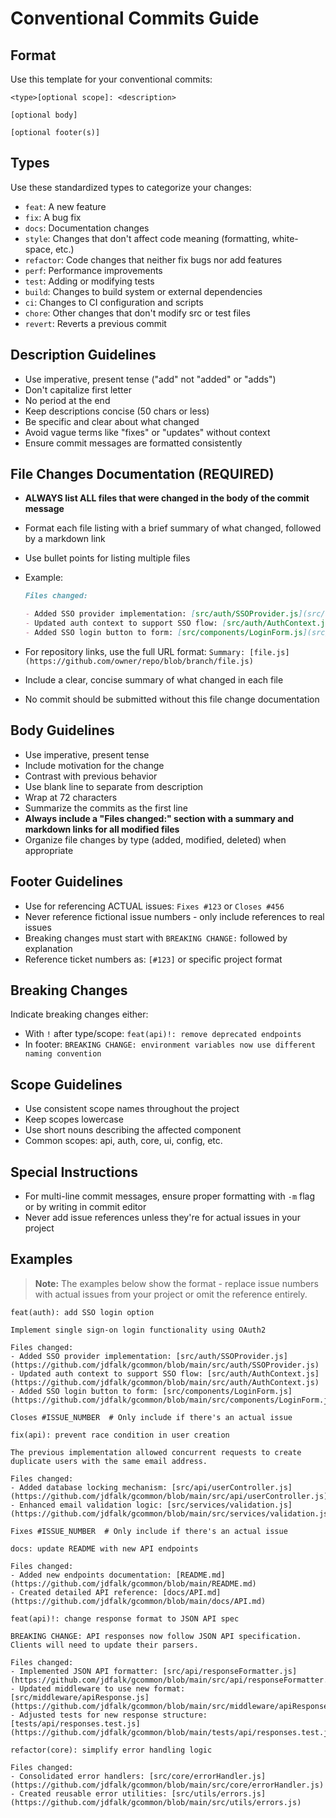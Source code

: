 # Conventional Commits Guide

## Format

Use this template for your conventional commits:

```text
<type>[optional scope]: <description>

[optional body]

[optional footer(s)]
```

## Types

Use these standardized types to categorize your changes:

- `feat`: A new feature
- `fix`: A bug fix
- `docs`: Documentation changes
- `style`: Changes that don't affect code meaning (formatting, white-space, etc.)
- `refactor`: Code changes that neither fix bugs nor add features
- `perf`: Performance improvements
- `test`: Adding or modifying tests
- `build`: Changes to build system or external dependencies
- `ci`: Changes to CI configuration and scripts
- `chore`: Other changes that don't modify src or test files
- `revert`: Reverts a previous commit

## Description Guidelines

- Use imperative, present tense ("add" not "added" or "adds")
- Don't capitalize first letter
- No period at the end
- Keep descriptions concise (50 chars or less)
- Be specific and clear about what changed
- Avoid vague terms like "fixes" or "updates" without context
- Ensure commit messages are formatted consistently

## File Changes Documentation (REQUIRED)

- **ALWAYS list ALL files that were changed in the body of the commit message**
- Format each file listing with a brief summary of what changed, followed by a markdown link
- Use bullet points for listing multiple files
- Example:

  ```markdown
  Files changed:

  - Added SSO provider implementation: [src/auth/SSOProvider.js](src/auth/SSOProvider.js)
  - Updated auth context to support SSO flow: [src/auth/AuthContext.js](src/auth/AuthContext.js)
  - Added SSO login button to form: [src/components/LoginForm.js](src/components/LoginForm.js)
  ```

- For repository links, use the full URL format: `Summary: [file.js](https://github.com/owner/repo/blob/branch/file.js)`
- Include a clear, concise summary of what changed in each file
- No commit should be submitted without this file change documentation

## Body Guidelines

- Use imperative, present tense
- Include motivation for the change
- Contrast with previous behavior
- Use blank line to separate from description
- Wrap at 72 characters
- Summarize the commits as the first line
- **Always include a "Files changed:" section with a summary and markdown links for all modified files**
- Organize file changes by type (added, modified, deleted) when appropriate

## Footer Guidelines

- Use for referencing ACTUAL issues: `Fixes #123` or `Closes #456`
- Never reference fictional issue numbers - only include references to real issues
- Breaking changes must start with `BREAKING CHANGE:` followed by explanation
- Reference ticket numbers as: `[#123]` or specific project format

## Breaking Changes

Indicate breaking changes either:

- With `!` after type/scope: `feat(api)!: remove deprecated endpoints`
- In footer: `BREAKING CHANGE: environment variables now use different naming convention`

## Scope Guidelines

- Use consistent scope names throughout the project
- Keep scopes lowercase
- Use short nouns describing the affected component
- Common scopes: api, auth, core, ui, config, etc.

## Special Instructions

- For multi-line commit messages, ensure proper formatting with `-m` flag or by writing in commit editor
- Never add issue references unless they're for actual issues in your project

## Examples

> **Note:** The examples below show the format - replace issue numbers with actual issues from your project or omit the reference entirely.

```text
feat(auth): add SSO login option

Implement single sign-on login functionality using OAuth2

Files changed:
- Added SSO provider implementation: [src/auth/SSOProvider.js](https://github.com/jdfalk/gcommon/blob/main/src/auth/SSOProvider.js)
- Updated auth context to support SSO flow: [src/auth/AuthContext.js](https://github.com/jdfalk/gcommon/blob/main/src/auth/AuthContext.js)
- Added SSO login button to form: [src/components/LoginForm.js](https://github.com/jdfalk/gcommon/blob/main/src/components/LoginForm.js)

Closes #ISSUE_NUMBER  # Only include if there's an actual issue
```

```text
fix(api): prevent race condition in user creation

The previous implementation allowed concurrent requests to create
duplicate users with the same email address.

Files changed:
- Added database locking mechanism: [src/api/userController.js](https://github.com/jdfalk/gcommon/blob/main/src/api/userController.js)
- Enhanced email validation logic: [src/services/validation.js](https://github.com/jdfalk/gcommon/blob/main/src/services/validation.js)

Fixes #ISSUE_NUMBER  # Only include if there's an actual issue
```

```text
docs: update README with new API endpoints

Files changed:
- Added new endpoints documentation: [README.md](https://github.com/jdfalk/gcommon/blob/main/README.md)
- Created detailed API reference: [docs/API.md](https://github.com/jdfalk/gcommon/blob/main/docs/API.md)
```

```text
feat(api)!: change response format to JSON API spec

BREAKING CHANGE: API responses now follow JSON API specification.
Clients will need to update their parsers.

Files changed:
- Implemented JSON API formatter: [src/api/responseFormatter.js](https://github.com/jdfalk/gcommon/blob/main/src/api/responseFormatter.js)
- Updated middleware to use new format: [src/middleware/apiResponse.js](https://github.com/jdfalk/gcommon/blob/main/src/middleware/apiResponse.js)
- Adjusted tests for new response structure: [tests/api/responses.test.js](https://github.com/jdfalk/gcommon/blob/main/tests/api/responses.test.js)
```

```text
refactor(core): simplify error handling logic

Files changed:
- Consolidated error handlers: [src/core/errorHandler.js](https://github.com/jdfalk/gcommon/blob/main/src/core/errorHandler.js)
- Created reusable error utilities: [src/utils/errors.js](https://github.com/jdfalk/gcommon/blob/main/src/utils/errors.js)
```
